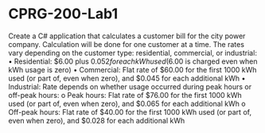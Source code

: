 # CPRG-200-Lab1

Create a C# application that calculates a customer bill for the city power company. Calculation will be
done for one customer at a time.
The rates vary depending on the customer type: residential, commercial, or industrial:
• Residential: $6.00 plus $0.052 for each kWh used ($6.00 is charged even when kWh usage is
zero)
• Commercial: Flat rate of $60.00 for the first 1000 kWh used (or part of, even when zero), and
$0.045 for each additional kWh
• Industrial: Rate depends on whether usage occurred during peak hours or off-peak hours:
o Peak hours: Flat rate of $76.00 for the first 1000 kWh used (or part of, even when zero),
and $0.065 for each additional kWh
o Off-peak hours: Flat rate of $40.00 for the first 1000 kWh used (or part of, even when
zero), and $0.028 for each additional kWh

